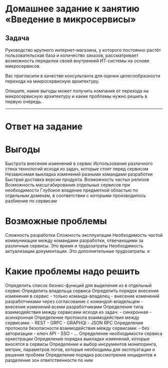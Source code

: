 # Домашнее задание к занятию «Введение в микросервисы»

## Задача

Руководство крупного интернет-магазина, у которого постоянно растёт пользовательская база и количество заказов, рассматривает возможность переделки своей внутренней ИТ-системы на основе микросервисов.

Вас пригласили в качестве консультанта для оценки целесообразности перехода на микросервисную архитектуру.

Опишите, какие выгоды может получить компания от перехода на микросервисную архитектуру и какие проблемы нужно решить в первую очередь.

---

# Ответ на задание

# Выгоды
Быстрота внесения изменений в сервис
Использование различного стека технологий исходя из задач, которые стоят перед сервисом
Независимая выкладка изменений разными командами разработки
Быстрая доставка версии продукта. Возможность частых релизов
Возможность масштабирования отдельных сервисов при необходимости
Глубокое владение предметной областью по отдельным доменам, в соответствии с которыми производилось разбиение по сервисам

# Возможные проблемы
Сложность разработки
Сложность эксплуатации
Необходимость частой коммуникации между командами разработки, отвечающими за различные сервисы. Это время и трудозатраты
Необходимость актуализации документации. Это дополнительные трудозатраты. е

# Какие проблемы надо решить
Определить список бизнес-функций для выделения из в отдельный сервис
Определить владельца сервиса
Определить порядок внесения изменения в сервис 
    - только команда-владелец
    - внесение изменений разработчиками через согласование с командой-владельцем
    - внесение изменений всеми разработчиками
Определения типа взаимодействия между сервисами исходя из задач:
    - синхронная
    - асинхронная
Определение протокола взаимодействия между сервисами:
    - REST
    - GRPC
    - GRAPHQl
    - JSON RPC
Определение протокола безопасности взаимодействия между сервисами:
    - без авторизации
    - ключ API
    - SSO
    - ...
Определение необходимости сервиса оркестрации
Определение порядка выкладки изменений, которые вносятся в сервисы
Определение и выбор инсрументов мониторинга, метрик, параметров логов, которые необходимы для эксплуатации и решения проблем
Определение порядка рассмотрения инцидентов и разделение зон ответственности по ним
